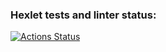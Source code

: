### Hexlet tests and linter status:
[![Actions Status](https://github.com/starshina6/python-project-49/workflows/hexlet-check/badge.svg)](https://github.com/starshina6/python-project-49/actions)